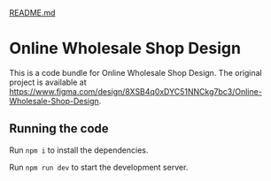 [README.md](https://github.com/user-attachments/files/22064060/README.md)

  # Online Wholesale Shop Design

  This is a code bundle for Online Wholesale Shop Design. The original project is available at https://www.figma.com/design/8XSB4q0xDYC51NNCkg7bc3/Online-Wholesale-Shop-Design.

  ## Running the code

  Run `npm i` to install the dependencies.

  Run `npm run dev` to start the development server.
  
